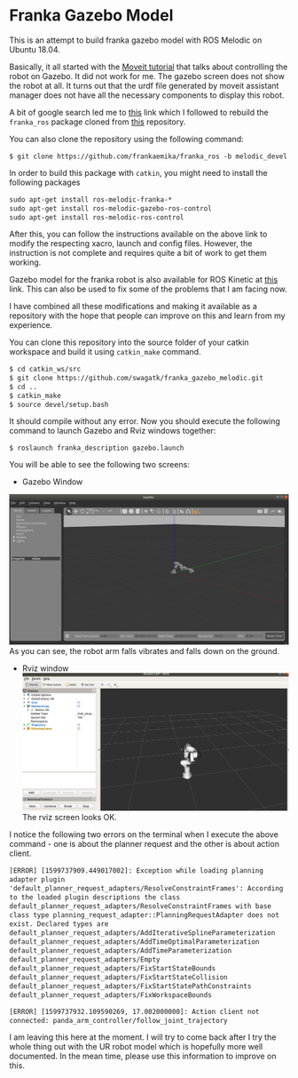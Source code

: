 # Franka Gazebo Model
This is an attempt to build franka gazebo model with ROS Melodic on
Ubuntu 18.04. 

Basically, it all started with the [Moveit
tutorial](https://ros-planning.github.io/moveit_tutorials/doc/setup_assistant/setup_assistant_tutorial.html)
that talks about controlling the robot on Gazebo. It did not work for
me. The gazebo screen does not show the robot at all. It turns out
that the urdf file generated by moveit assistant manager does not have
all the necessary components to display this robot. 

A bit of google search led me to [this](https://erdalpekel.de/?p=55)
link which I followed to rebuild the `franka_ros` package cloned
from
[this](https://github.com/frankaemika/franka_ros/tree/melodic-devel)
repository.

You can also clone the repository using the following command:

```
$ git clone https://github.com/frankaemika/franka_ros -b melodic_devel
```
In order to build this package with `catkin`, you might need to
install the following packages

```
sudo apt-get install ros-melodic-franka-*
sudo apt-get install ros-melodic-gazebo-ros-control
sudo apt-get install ros-melodic-ros-control
```

After this, you can follow the instructions available on the above
link to modify the respecting xacro, launch and config files. However,
     the instruction is not complete and requires quite a bit of work
     to get them working.

Gazebo model for the franka robot is also available for ROS Kinetic at
[this](https://github.com/mkrizmancic/franka_gazebo) link.  This can
also be used to fix some of the problems that I am facing now. 

I have combined all these modifications and making it available as a
repository with the hope that people can improve on this and learn
from my experience. 

You can clone this repository into the source folder of your catkin
workspace and build it using `catkin_make` command. 

```
$ cd catkin_ws/src
$ git clone https://github.com/swagatk/franka_gazebo_melodic.git
$ cd ..
$ catkin_make
$ source devel/setup.bash
```
It should compile without any error.
Now you should execute the following command to launch Gazebo and Rviz
windows together:

```
$ roslaunch franka_description gazebo.launch
```
You will be able to see the following two screens:

* Gazebo Window

![Gazebo Screenshot](./image/gazebo_screen.png)
As you can see, the robot arm falls vibrates and falls down on the
  ground.
 
 * Rviz window
![Rviz Screenshot](./image/rviz_screen.png)
  The rviz screen looks OK. 

I notice the following two errors on the terminal when I execute the
above command - one is about the planner request and the other is
about action client. 

```
[ERROR] [1599737909.449017002]: Exception while loading planning adapter plugin 'default_planner_request_adapters/ResolveConstraintFrames': According to the loaded plugin descriptions the class default_planner_request_adapters/ResolveConstraintFrames with base class type planning_request_adapter::PlanningRequestAdapter does not exist. Declared types are  default_planner_request_adapters/AddIterativeSplineParameterization default_planner_request_adapters/AddTimeOptimalParameterization default_planner_request_adapters/AddTimeParameterization default_planner_request_adapters/Empty default_planner_request_adapters/FixStartStateBounds default_planner_request_adapters/FixStartStateCollision default_planner_request_adapters/FixStartStatePathConstraints default_planner_request_adapters/FixWorkspaceBounds
```
```
[ERROR] [1599737932.109590269, 17.002000000]: Action client not connected: panda_arm_controller/follow_joint_trajectory
```

I am leaving this here at the moment. I will try to come back after I
try the whole thing out with the UR robot model which is hopefully
more well documented. In the mean time, please use this information to
improve on this.




